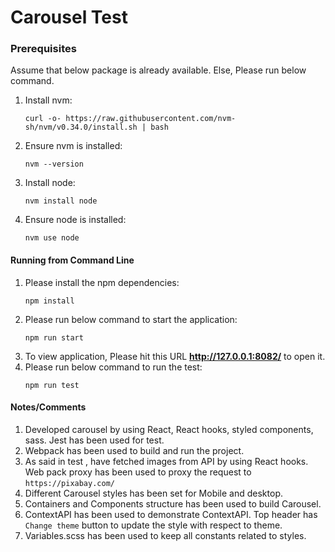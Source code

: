 Carousel Test
================

### Prerequisites

Assume that below package is already available. Else, Please run below command.

1. Install nvm:
    ```
    curl -o- https://raw.githubusercontent.com/nvm-sh/nvm/v0.34.0/install.sh | bash
    ```
2. Ensure nvm is installed:
    ```
    nvm --version
    ```
3. Install node:
    ```
    nvm install node
    ```
4. Ensure node is installed:
    ```
    nvm use node
    ```

#### Running from Command Line

1. Please install the npm dependencies:
    ```
    npm install
    ```   
2. Please run below command to start the application:
    ```
    npm run start
    ```
4. To view application, Please hit this URL **http://127.0.0.1:8082/** to open it.
5. Please run below command to run the test:
    ```
    npm run test
    ```
   
#### Notes/Comments

1. Developed carousel by using React, React hooks, styled components, sass. Jest has been used for test.
2. Webpack has been used to build and run the project.
3. As said in test , have fetched images from API by using React hooks. Web pack proxy has been used to proxy the request to `https://pixabay.com/`
4. Different Carousel styles has been set for Mobile and desktop. 
5. Containers and Components structure has been used to build Carousel. 
6. ContextAPI has been used to demonstrate ContextAPI. Top header has `Change theme` button to update the style with respect to theme.
7. Variables.scss has been used to keep all constants related to styles.